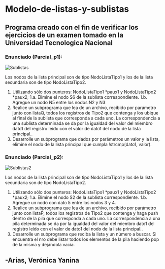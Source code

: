 # Modelo-de-listas-y-sublistas
## Programa creado con el fin de verificar los ejercicios de un examen tomado en la Universidad Tecnologica Nacional
### Enunciado (Parcial_p1):
![Sublistas](https://user-images.githubusercontent.com/38114502/103158094-ece58d00-4798-11eb-98d9-34452f1afbaf.png)

Los nodos de la lista principal son de tipo NodoListaTipo1 y los de la lista secundaria son de tipo
NodoListaTipo2.
1. Utilizando sólo dos punteros: NodoListaTipo1 *paux1 y NodoListaTipo2 *paux2;
1.a. Elimine el nodo S6 de la sublista correspondiente.
1.b. Agregue un nodo N5 entre los nodos N2 y N3
2. Realice un subprograma que lea de un archivo, recibido por parámetro junto con listaQ, todos los
registros de Tipo2 que contenga y los ubique al final de la sublista que corresponda a cada uno.
La correspondencia a una sublista determinada se da por la igualdad del valor del miembro dato1
del registro leído con el valor de dato1 del nodo de la lista principal..
3. Desarrolle un subprograma que dados por parámetros un valor y la lista, elimine el nodo de la lista
principal que cumpla !strcmp(dato1, valor).

### Enunciado (Parcial_p2):
![Sublistas2](https://user-images.githubusercontent.com/38114502/103158437-a09c4c00-479c-11eb-9889-6071e7832757.png)


Los nodos de la lista principal son de tipo NodoListaTipo1 y los de la lista secundaria son de tipo
NodoListaTipo2.
1. Utilizando sólo dos punteros: NodoListaTipo1 *paux1 y NodoListaTipo2 *paux2;
1.a. Elimine el nodo S2 de la sublista correspondiente.
1.b. Agregue un nodo con dato 5 entre los nodos 3 y 4.
2. Realice un subprograma que lea de un archivo, recibido por parámetro junto con listaP, todos los
registros de Tipo2 que contenga y haga push dentro de la pila que corresponda a cada uno. La
correspondencia a una pila determinada se da por la igualdad del valor del miembro dato1 del
registro leído con el valor de dato1 del nodo de la lista principal..
3. Desarrolle un subprograma que reciba la lista y un número a buscar. Si encuentra el nro debe
listar todos los elementos de la pila haciendo pop de la misma y dejándola vacía.


## -Arias, Verónica Yanina
